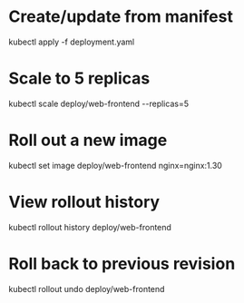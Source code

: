 
# Create/update from manifest
kubectl apply -f deployment.yaml

# Scale to 5 replicas
kubectl scale deploy/web-frontend --replicas=5

# Roll out a new image
kubectl set image deploy/web-frontend nginx=nginx:1.30

# View rollout history
kubectl rollout history deploy/web-frontend

# Roll back to previous revision
kubectl rollout undo deploy/web-frontend
